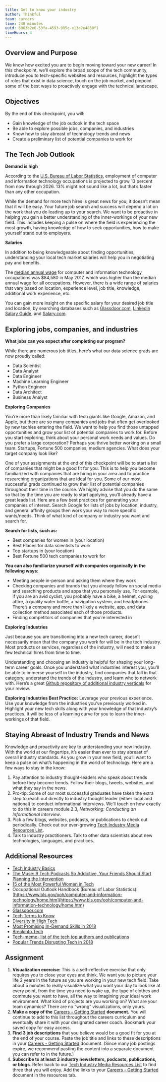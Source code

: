 ```yaml
---
title: Get to know your industry
author: Thinkful
team: careers
time: 240 minutes
uuid: 6063b2e6-53fa-4593-985c-e13a2e4838f1
timeHours: 4
---
```


## Overview and Purpose

We know how excited you are to begin moving toward your new career! In this checkpoint, we’ll explore the broad scope of the tech community, introduce you to tech-specific websites and resources, highlight the types of roles that exist in data science, touch on the job market, and pinpoint some of the best ways to proactively engage with the technical landscape. 

## Objectives

By the end of this checkpoint, you will:

- Gain knowledge of the job outlook in the tech space
- Be able to explore possible jobs, companies, and industries
- Know how to stay abreast of technology trends and news 
- Create a preliminary list of potential companies to work for

## The Tech Job Outlook

**Demand is high**

According to the [U.S. Bureau of Labor Statistics](https://www.bls.gov/ooh/computer-and-information-technology/home.htm), employment of computer and information technology occupations is projected to grow 13 percent from now through 2026.  13% might not sound like a lot, but that’s faster than any other occupation.  

While the demand for more tech hires is great news for you, it doesn’t mean that it will be easy. Your future job search and success will depend a lot on the work that you do leading up to your search. We want to be proactive in helping you gain a better understanding of the inner-workings of your new field. This includes keeping a pulse on where the field is experiencing the most growth, having knowledge of how to seek opportunities, how to make yourself stand out to employers.

**Salaries**

In addition to being knowledgeable about finding opportunities, understanding your local tech market salaries will help you in negotiating pay and benefits. 

The [median annual wage](https://www.bls.gov/ooh/computer-and-information-technology/home.htm) for computer and information technology occupations was $84,580 in May 2017, which was higher than the median annual wage for all occupations. However, there is a wide range of salaries that vary based on location, experience level, job title, knowledge, additional work experience, etc. 

You can gain more insight on the specific salary for your desired job title and location, by searching databases such as [Glassdoor.com](http://glassdoor.com), [Linkedin Salary Guide](https://www.linkedin.com/salary/), and [Salary.com](https://www.salary.com/). 

## Exploring jobs, companies, and industries

**What jobs can you expect after completing our program?** 

While there are numerous job titles, here’s what our data science grads are now proudly called:

- Data Scientist
- Data Analyst
- Data Engineer
- Machine Learning Engineer
- Python Engineer
- Data Architect
- Business Analyst

**Exploring Companies** 

You’re more than likely familiar with tech giants like Google, Amazon, and Apple, but there are so many companies and jobs that often get overlooked by new techies entering the field. We want to help you find those untapped opportunities and grow your list of potential companies to work for. Before you start exploring, think about your personal work needs and values. Do you prefer a large corporation? Perhaps you thrive better working on a small team. Startups, Fortune 500 companies, medium agencies. What does your target company look like? 

One of your assignments at the end of this checkpoint will be to start a list of companies that might be a good fit for you. This is to help you become familiarized with companies that are hiring in your area and to practice researching organizations that are ideal for you. Some of our most successful grads continued to grow their list of potential companies throughout their time in the course. We highly advise that you do the same so that by the time you are ready to start applying, you’ll already have a great leads list. Here are a few best practices for generating your companies of interest. Search Google for lists of jobs by location, industry, and general affinity groups then work your way to more specific wants/needs. Think of what kind of company or industry you want and search for. 

**Search for lists, such as:**

- Best companies for women in (your location)
- Best Places for data scientists to work
- Top startups in (your location)
- Best Fortune 500 tech companies to work for 

**You can also familiarize yourself with companies organically in the following ways:**

- Meeting people in-person and asking them where they work
- Checking companies and brands that you already follow on social media and searching products and apps that you personally use. For example, if you are an avid cyclist, you probably have a bike, a helmet, cycling attire, a quality water bottle, a navigation system, and headphones. There’s a company and more than likely a website, app, and data collection method associated each of those products. 
- Finding competitors of companies that you’re interested in

**Exploring Industries**

Just because you are transitioning into a new tech career, doesn’t necessarily mean that the company you work for will be in the tech industry. Most products or services, regardless of the industry, will need to make a few technical hires from time to time.  

Understanding and choosing an industry is helpful for shaping your long-term career goals. Once you understand what industries interest you, you’ll be able to immerse yourself in the industry, find companies that fall in that category, understand the trends of the industry, and learn who to network with. Here’s a great [Github repository of additional industry verticals](https://gist.github.com/mbejda/19012b99a12e9d014389) for your review.

**Exploring Industries Best Practice:** Leverage your previous experience. Use your knowledge from the industries you’ve previously worked in. Highlight your new tech skills along with your knowledge of that industry’s practices. It will be less of a learning curve for you to learn the inner-workings of that field.

## Staying Abreast of Industry Trends and News

Knowledge and proactivity are key to understanding your new industry. With the world at our fingertips, it’s easier than ever to stay abreast of overall industry standards. As you grow in your new field, you’ll want to keep a pulse on what’s happening in the world of technology. Here are a few ways to stay in the know: 

1. Pay attention to industry thought-leaders who speak about trends before they become trends. Follow their blogs, tweets, websites, and what they say in the news. 
2. Pro-tip: Some of our most successful graduates have taken the extra step to reach out directly to industry thought leader (either local and national) to conduct informational interviews. We’ll touch on how exactly to do this in careers module 2.3, *Networking: Conducting an Informational Interview*.
3. Pick a few blogs, websites, podcasts, or publications to check out periodically. Check out our ever-growing [Tech Industry Media Resources List](https://docs.google.com/document/d/1lfK2M3fCUzgBKpMD9fFIbkecpAPx3sMk-lUTm4xAfaE/edit?usp=sharing).
4. Talk to industry practitioners. Talk to other data scientists about new technologies, languages, and practices. 


## Additional Resources

- [Tech Industry Basics](https://www.thebalancecareers.com/tech-industry-basics-4161773)
- [The Muse: 9 Tech Podcasts So Addictive, Your Friends Should Start Planning the Intervention](https://www.themuse.com/advice/9-tech-podcasts-so-addictive-your-friends-should-start-planning-the-intervention?utm_source=Sailthru&utm_medium=email&utm_campaign=%2A%20New%20BOTW%20Template%208/16/15&utm_term=Sunday%20-%20Best%20of%20The%20Web)
- [15 of the Most Powerful Women in Tech](https://www.thebalancecareers.com/powerful-women-in-tech-2071172)
- Occupational Outlook Handbook (Bureau of Labor Statistics): [https://www.bls.gov/ooh/computer-and-information-technology/home.htm](https://www.bls.gov/ooh/computer-and-information-technology/home.htm)
- [Glassdoor.com](http://glassdoor.com)
- [Tech Terms to Know](https://www.thebalancecareers.com/tech-terms-crash-course-2071944)
- [Diversity in High Tech](https://www.eeoc.gov/eeoc/statistics/reports/hightech/)
- [Most Promising In-Demand Skills in 2018](https://blog.linkedin.com/2018/january/11/linkedin-data-reveals-the-most-promising-jobs-and-in-demand-skills-2018)
- [Breakinto.Tech](https://www.breakinto.tech/)
- [Tech-meme- list of the tech top authors and publications](https://www.techmeme.com/lb) 
- [Popular Trends Disrupting Tech in 2018](https://www.forbes.com/sites/forbestechcouncil/2018/01/24/popular-trends-ready-to-disrupt-the-tech-industry-in-2018/#3c5b8a176ce1)


## Assignment

1. **Visualization exercise:** This is a self-reflective exercise that only requires you to close your eyes and think. We want you to picture your life 2 years in the future as you are working in your new tech field. Take about 5 minutes to really visualize what you want your day to look like at every point, from the time you need to wake up, the type of clothes and commute you want to have, all the way to imagining your ideal work environment. What kind of projects are you working on? What are your team dynamics?  There are no “wrong” visualizations, only yours. 
2. **Make a copy of the** [Careers -  Getting Started](https://docs.google.com/spreadsheets/d/1HzpWzZEkkzuaCCnsRzpjTCbza_KQoVfTPGkQA7bh8bg/edit#gid=1154227907) **document.** You will continue to add to this list throughout the careers curriculum and eventually share it with your designated career coach. Bookmark your saved copy for easy access.
3. **Find 3 job descriptions** that you believe would be a good fit for you at the end of your course. Paste the job title and links to these descriptions in your [Careers - Getting Started](https://docs.google.com/spreadsheets/d/1HzpWzZEkkzuaCCnsRzpjTCbza_KQoVfTPGkQA7bh8bg/edit#gid=1154227907) document. (Since many job postings expire, we recommend pasting the content into a separate document you can refer to in the future.)
4. **Subscribe to at least 3 industry newsletters, podcasts, publications, or blogs**. Refer back to our [Tech Industry Media Resources List](https://docs.google.com/document/d/1lfK2M3fCUzgBKpMD9fFIbkecpAPx3sMk-lUTm4xAfaE/edit?usp=sharing) to find three that you will enjoy. Add the links to your [Careers - Getting Started](https://docs.google.com/spreadsheets/d/1HzpWzZEkkzuaCCnsRzpjTCbza_KQoVfTPGkQA7bh8bg/edit#gid=1154227907) document in the resources tab.


